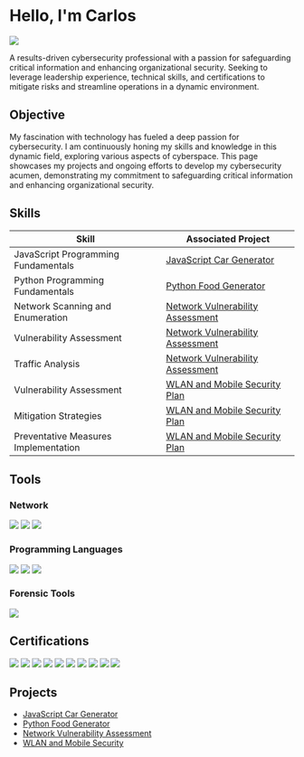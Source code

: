 # Hello, I'm Carlos 
<a href="https://www.linkedin.com/in/carlosmeyreles/"><img src="https://img.shields.io/badge/-LinkedIn-0072b1?&style=for-the-badge&logo=linkedin&logoColor=white" /></a>



A results-driven cybersecurity professional with a passion for safeguarding critical information and enhancing organizational security. Seeking to leverage leadership experience, technical skills, and certifications to mitigate risks and streamline operations in a dynamic environment.


## Objective


My fascination with technology has fueled a deep passion for cybersecurity. I am continuously honing my skills and knowledge in this dynamic field, exploring various aspects of cyberspace. This page showcases my projects and ongoing efforts to develop my cybersecurity acumen, demonstrating my commitment to safeguarding critical information and enhancing organizational security.

## Skills

| Skill                                         | Associated Project         |
|-----------------------------------------------|----------------------------|
| JavaScript Programming Fundamentals           | <a href="https://github.com/CarlosMeyreles/Car-Generator-using-JavaScript/tree/main"> JavaScript Car Generator 
| Python Programming Fundamentals  | <a href="https://github.com/CarlosMeyreles/Food-Generator-using-Python/tree/main"> Python Food Generator|
| Network Scanning and Enumeration         |   <a href="https://github.com/CarlosMeyreles/Network-Vulnerability-Assessment/tree/main"> Network Vulnerability Assessment|
| Vulnerability Assessment      | <a href="https://github.com/CarlosMeyreles/Network-Vulnerability-Assessment/tree/main"> Network Vulnerability Assessment|
| Traffic Analysis                 | <a href="https://github.com/CarlosMeyreles/Network-Vulnerability-Assessment/tree/main"> Network Vulnerability Assessment|
| Vulnerability Assessment                 | <a href="https://github.com/CarlosMeyreles/WLAN-and-Mobile-Security-Plan/tree/main"> WLAN and Mobile Security Plan|
| Mitigation Strategies                 | <a href="https://github.com/CarlosMeyreles/WLAN-and-Mobile-Security-Plan/tree/main"> WLAN and Mobile Security Plan|
| Preventative Measures Implementation                 | <a href="https://github.com/CarlosMeyreles/WLAN-and-Mobile-Security-Plan/tree/main"> WLAN and Mobile Security Plan|


## Tools

### Network
<div>
     <img src="https://img.shields.io/badge/-Nmap-6A5ACD?&style=for-the-badge&logo=Nmap&logoColor=white" />
     <img src="https://img.shields.io/badge/-Wireshark-1E90FF?&style=for-the-badge&logo=Wireshark&logoColor=white" />
     <img src="https://img.shields.io/badge/-IDS/IPS-556B2F?&style=for-the-badge&logo=shield&logoColor=white" />

</div>

### Programming Languages
<div>
   <img src="https://img.shields.io/badge/-Python-3776AB?&style=for-the-badge&logo=Python&logoColor=white" />
        <img src="https://img.shields.io/badge/-JavaScript-F7DF1E?&style=for-the-badge&logo=JavaScript&logoColor=white" />
        <img src="https://img.shields.io/badge/-SQL-4479A1?&style=for-the-badge&logo=SQLite&logoColor=white" />
</div>

### Forensic Tools
<div>
    <img src="https://img.shields.io/badge/-Autopsy-8A2BE2?&style=for-the-badge&logo=Autopsy&logoColor=white" />
</div>

## Certifications

<div>
    <img src="https://img.shields.io/badge/-CSIS-8A2BE2?&style=for-the-badge&logo=CompTIA&logoColor=white" />
    <img src="https://img.shields.io/badge/-CIOS-8B0000?&style=for-the-badge&logo=CompTIA&logoColor=white" />
    <img src="https://img.shields.io/badge/-CSAP-FF4500?&style=for-the-badge&logo=CompTIA&logoColor=white" />
    <img src="https://img.shields.io/badge/-SSCP-4682B4?&style=for-the-badge&logo=ISC2&logoColor=white" />
    <img src="https://img.shields.io/badge/-CySA%2B-32CD32?&style=for-the-badge&logo=CompTIA&logoColor=white" />
    <img src="https://img.shields.io/badge/-Security%2B-FF0000?&style=for-the-badge&logo=CompTIA&logoColor=white" />
    <img src="https://img.shields.io/badge/-Network%2B-007ACC?&style=for-the-badge&logo=CompTIA&logoColor=white" />
    <img src="https://img.shields.io/badge/-A%2B-4D4D4D?&style=for-the-badge&logo=CompTIA&logoColor=white" />
    <img src="https://img.shields.io/badge/-ITIL%20v4-FFD700?&style=for-the-badge&logo=PeopleCert&logoColor=white" />
    <img src="https://img.shields.io/badge/-Linux%20Essentials-FFA500?&style=for-the-badge&logo=Linux&logoColor=white" />
</div>


## Projects
- <a href="https://github.com/CarlosMeyreles/Car-Generator-using-JavaScript/tree/main"> JavaScript Car Generator
- <a href="https://github.com/CarlosMeyreles/Food-Generator-using-Python/tree/main"> Python Food Generator
- <a href="https://github.com/CarlosMeyreles/Network-Vulnerability-Assessment/tree/main"> Network Vulnerability Assessment
- <a href="https://github.com/CarlosMeyreles/WLAN-and-Mobile-Security-Plan/tree/main"> WLAN and Mobile Security 

